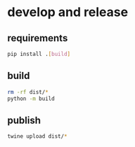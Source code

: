 # develop and release

## requirements

```bash
pip install .[build]
```

## build

```bash
rm -rf dist/*
python -m build
```

## publish

```bash
twine upload dist/*
```
